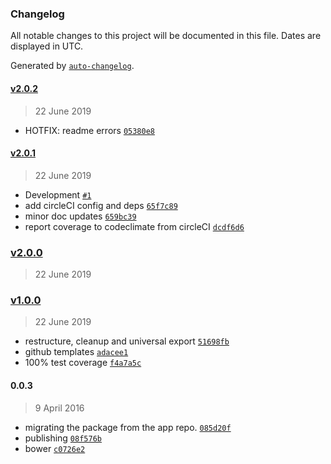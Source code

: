 ### Changelog

All notable changes to this project will be documented in this file. Dates are displayed in UTC.

Generated by [`auto-changelog`](https://github.com/CookPete/auto-changelog).

#### [v2.0.2](https://github.com/Pushplaybang/ballyhoo/compare/v2.0.1...v2.0.2)

> 22 June 2019

- HOTFIX: readme errors [`05380e8`](https://github.com/Pushplaybang/ballyhoo/commit/05380e84d7bacbb022eaa01897647e66195d8cfe)

#### [v2.0.1](https://github.com/Pushplaybang/ballyhoo/compare/v2.0.0...v2.0.1)

> 22 June 2019

- Development [`#1`](https://github.com/Pushplaybang/ballyhoo/pull/1)
- add circleCI config and deps [`65f7c89`](https://github.com/Pushplaybang/ballyhoo/commit/65f7c893e872e3c781f924d94d8362d74dabadc5)
- minor doc updates [`659bc39`](https://github.com/Pushplaybang/ballyhoo/commit/659bc39e56c0073f4ab849c5395c4fdb13d917b9)
- report coverage to codeclimate from circleCI [`dcdf6d6`](https://github.com/Pushplaybang/ballyhoo/commit/dcdf6d6bc04ebc3437b274a3d80ed375cacfb16f)

### [v2.0.0](https://github.com/Pushplaybang/ballyhoo/compare/v1.0.0...v2.0.0)

> 22 June 2019

### [v1.0.0](https://github.com/Pushplaybang/ballyhoo/compare/0.0.3...v1.0.0)

> 22 June 2019

- restructure, cleanup and universal export [`51698fb`](https://github.com/Pushplaybang/ballyhoo/commit/51698fb56beda718cc4ee4108994f653485e9d4a)
- github templates [`adacee1`](https://github.com/Pushplaybang/ballyhoo/commit/adacee16ffe9e3b3a2332577f671d77a149ecc38)
- 100% test coverage [`f4a7a5c`](https://github.com/Pushplaybang/ballyhoo/commit/f4a7a5cf2b300a1591c9c70276185bb23ce5513e)

#### 0.0.3

> 9 April 2016

- migrating the package from the app repo. [`085d20f`](https://github.com/Pushplaybang/ballyhoo/commit/085d20ffc8904bb0b3e287ab78bd249e437c6899)
- publishing [`08f576b`](https://github.com/Pushplaybang/ballyhoo/commit/08f576b788b39ee62cf4c563f1141e355b7472f2)
- bower [`c0726e2`](https://github.com/Pushplaybang/ballyhoo/commit/c0726e2d3d5a508ec9cf2c18a9e0ac354ff8071f)
